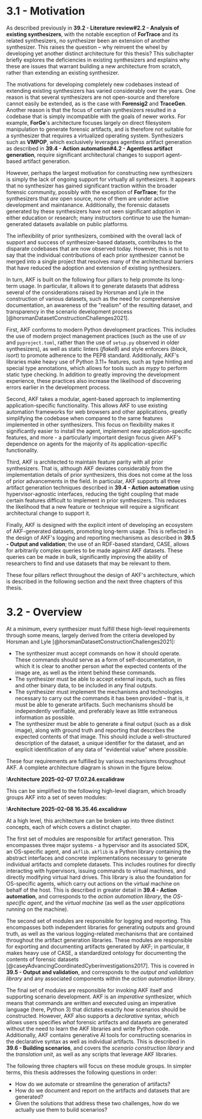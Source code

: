 

# 3.1 - Motivation

As described previously in **39.2 - Literature review#2.2 - Analysis of existing synthesizers**, with the notable exception of **ForTrace** and its related synthesizers, no synthesizer been an extension of another synthesizer. This raises the question – why reinvent the wheel by developing yet another distinct architecture for this thesis? This subchapter briefly explores the deficiencies in existing synthesizers and explains why these are issues that warrant building a new architecture from scratch, rather than extending an existing synthesizer. 

The motivations for developing completely new codebases instead of extending existing synthesizers has varied considerably over the years. One reason is that several synthesizers are not open-source and therefore cannot easily be extended, as is the case with **Forensig2** and **TraceGen**. Another reason is that the focus of certain synthesizers resulted in a codebase that is simply incompatible with the goals of newer works. For example, **ForGe**'s architecture focuses largely on direct filesystem manipulation to generate forensic artifacts, and is therefore not suitable for a synthesizer that requires a virtualized operating system. Synthesizers such as **VMPOP**, which exclusively leverages agentless artifact generation as described in **39.4 - Action automation#4.2 - Agentless artifact generation**, require significant architectural changes to support agent-based artifact generation. 

However, perhaps the largest motivation for constructing new synthesizers is simply the lack of ongoing support for virtually all synthesizers. It appears that no synthesizer has gained significant traction within the broader forensic community, possibly with the exception of **ForTrace**; for the synthesizers that *are* open source, none of them are under active development and maintanance. Additionally, the forensic datasets generated by these synthesizers have not seen significant adoption in either education or research; many instructors continue to use the human-generated datasets available on public platforms.

The inflexibility of prior synthesizers, combined with the overall lack of support and success of synthesizer-based datasets, contributes to the disparate codebases that are now observed today. However, this is not to say that the individual contributions of each prior synthesizer cannot be merged into a single project that resolves many of the architectural barriers that have reduced the adoption and extension of existing synthesizers. 

In turn, AKF is built on the following four pillars to help promote its long-term usage. In particular, it allows it to generate datasets that address several of the considerations raised by Horsman and Lyle in the construction of various datasets, such as the need for comprehensive documentation, an awareness of the "realism" of the resulting dataset, and transparency in the scenario development process [@horsmanDatasetConstructionChallenges2021].

First, AKF conforms to modern Python development practices. This includes the use of modern project management practices (such as the use of *uv* and `pyproject.toml`, rather than the use of `setup.py` observed in older synthesizers), as well as static linters (*flake8*) and style enforcers (*black*, *isort*) to promote adherence to the PEP8 standard. Additionally, AKF's libraries make heavy use of Python 3.11+ features, such as type hinting and special type annotations, which allows for tools such as *mypy* to perform static type checking. In addition to greatly improving the development experience, these practices also increase the likelihood of discovering errors earlier in the development process.

Second, AKF takes a modular, agent-based approach to implementing application-specific functionality. This allows AKF to use existing automation frameworks for web browsers and other applications, greatly simplifying the codebase when compared to the same features implemented in other synthesizers. This focus on flexibility makes it significantly easier to install the agent, implement new application-specific features, and more - a particularly important design focus given AKF's dependence on agents for the majority of its application-specific functionality.

Third, AKF is architected to maintain feature parity with all prior synthesizers. That is, although AKF deviates considerably from the implementation details of prior synthesizers, this does not come at the loss of prior advancements in the field. In particular, AKF supports all three artifact generation techniques described in **39.4 - Action automation** using hypervisor-agnostic interfaces, reducing the tight coupling that made certain features difficult to implement in prior synthesizers. This reduces the likelihood that a new feature or technique will require a significant architectural change to support it.

Finally, AKF is designed with the explicit intent of developing an ecosystem of AKF-generated datasets, promoting long-term usage. This is reflected in the design of AKF's logging and reporting mechanisms as described in **39.5 - Output and validation**; the use of an RDF-based standard, CASE, allows for arbitrarily complex queries to be made against AKF datasets. These queries can be made in bulk, significantly improving the ability of researchers to find and use datasets that may be relevant to them.

These four pillars reflect throughout the design of AKF's architecture, which is described in the following section and the next three chapters of this thesis.

# 3.2 - Overview

At a minimum, every synthesizer must fulfill these high-level requirements through some means, largely derived from the criteria developed by Horsman and Lyle [@horsmanDatasetConstructionChallenges2021]:

- The synthesizer must accept commands on how it should operate. These commands should serve as a form of self-documentation, in which it is clear to another person *what* the expected contents of the image are, as well as the intent behind these commands. 
- The synthesizer must be able to accept external inputs, such as files and other binary data, to be included in any final outputs. 
- The synthesizer must implement the mechanisms and technologies necessary to carry out the commands it has been provided – that is, it must be able to generate artifacts. Such mechanisms should be independently verifiable, and preferably leave as little extraneous information as possible.
- The synthesizer must be able to generate a final output (such as a disk image), along with ground truth and reporting that describes the expected contents of that image. This should include a well-structured description of the dataset, a unique identifier for the dataset, and an explicit identification of any data of "evidential value" where possible.

These four requirements are fulfilled by various mechanisms throughout AKF. A complete architecture diagram is shown in the figure below.

!**Architecture 2025-02-07 17.07.24.excalidraw**

This can be simplified to the following high-level diagram, which broadly groups AKF into a set of seven modules:

!**Architecture 2025-02-08 16.35.46.excalidraw**

At a high level, this architecture can be broken up into three distinct concepts, each of which covers a distinct chapter.

The first set of modules are responsible for artifact generation. This encompasses three major systems - a hypervisor and its associated SDK, an OS-specific agent, and `akflib`. `akflib` is a Python library containing the abstract interfaces and concrete implementations necessary to generate individual artifacts and complete datasets. This includes routines for directly interacting with hypervisors, issuing commands to virtual machines, and directly modifying virtual hard drives. This library is also the foundation for OS-specific agents, which carry out actions on the virtual machine on behalf of the host. This is described in greater detail in **39.4 - Action automation**, and corresponds to the *action automation library*, the *OS-specific agent*, and the *virtual machine* (as well as the *user applications* running on the machine).

The second set of modules are responsible for logging and reporting. This encompasses both independent libraries for generating outputs and ground truth, as well as the various logging-related mechanisms that are contained throughout the artifact generation libraries. These modules are responsible for exporting and documenting artifacts generated by AKF; in particular, it makes heavy use of CASE, a standardized ontology for documenting the contents of forensic datasets [@caseyAdvancingCoordinatedCyberinvestigations2017]. This is covered in **39.5 - Output and validation**, and corresponds to the *output and validation library* and any associated components within the *action automation library*.

The final set of modules are responsible for invoking AKF itself and supporting scenario development. AKF is an *imperative* synthesizer, which means that commands are written and executed using an imperative language (here, Python 3) that dictates exactly *how* scenarios should be constructed. However, AKF also supports a *declarative* syntax, which allows users specifies *what* forensic artifacts and datasets are generated without the need to learn the AKF libraries and write Python code. Additionally, AKF contains generative AI tools for constructing scenarios in the declarative syntax as well as individual artifacts. This is described in **39.6 - Building scenarios**, and covers the *scenario construction library* and the *translation unit*, as well as any scripts that leverage AKF libraries.

The following three chapters will focus on these module groups. In simpler terms, this thesis addresses the following questions in order:

- How do we automate or streamline the generation of artifacts?
- How do we document and report on the artifacts and datasets that are generated?
- Given the solutions that address these two challenges, how do we actually use them to build scenarios?

